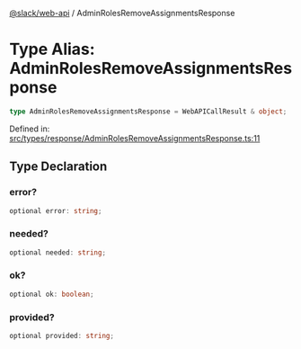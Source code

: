 [@slack/web-api](../index.md) / AdminRolesRemoveAssignmentsResponse

# Type Alias: AdminRolesRemoveAssignmentsResponse

```ts
type AdminRolesRemoveAssignmentsResponse = WebAPICallResult & object;
```

Defined in: [src/types/response/AdminRolesRemoveAssignmentsResponse.ts:11](https://github.com/slackapi/node-slack-sdk/blob/main/packages/web-api/src/types/response/AdminRolesRemoveAssignmentsResponse.ts#L11)

## Type Declaration

### error?

```ts
optional error: string;
```

### needed?

```ts
optional needed: string;
```

### ok?

```ts
optional ok: boolean;
```

### provided?

```ts
optional provided: string;
```
